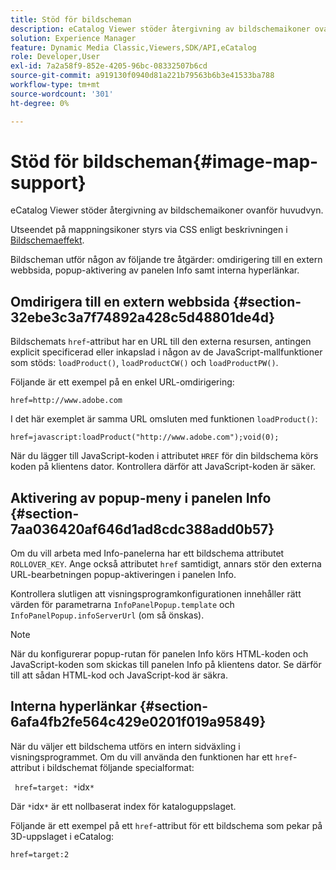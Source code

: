```yaml
---
title: Stöd för bildscheman
description: eCatalog Viewer stöder återgivning av bildschemaikoner ovanför huvudvyn.
solution: Experience Manager
feature: Dynamic Media Classic,Viewers,SDK/API,eCatalog
role: Developer,User
exl-id: 7a2a58f9-852e-4205-96bc-08332507b6cd
source-git-commit: a919130f0940d81a221b79563b6b3e41533ba788
workflow-type: tm+mt
source-wordcount: '301'
ht-degree: 0%

---
```


# Stöd för bildscheman{#image-map-support}

eCatalog Viewer stöder återgivning av bildschemaikoner ovanför huvudvyn.

Utseendet på mappningsikoner styrs via CSS enligt beskrivningen i [Bildschemaeffekt](../../c-html5-s7-aem-asset-viewers/c-html5-20-ecatalog-viewer-about/c-html5-20-ecatalog-viewer-customizingviewer/r-html5-ecatalog-viewer-20-customize-imagemapeffect.md#reference-261df27d1ed145c882b26b88e33a0289).

Bildscheman utför någon av följande tre åtgärder: omdirigering till en extern webbsida, popup-aktivering av panelen Info samt interna hyperlänkar.

## Omdirigera till en extern webbsida {#section-32ebe3c3a7f74892a428c5d48801de4d}

Bildschemats `href`-attribut har en URL till den externa resursen, antingen explicit specificerad eller inkapslad i någon av de JavaScript-mallfunktioner som stöds: `loadProduct()`, `loadProductCW()` och `loadProductPW()`.

Följande är ett exempel på en enkel URL-omdirigering:

`href=http://www.adobe.com`

I det här exemplet är samma URL omsluten med funktionen `loadProduct()`:

`href=javascript:loadProduct("http://www.adobe.com");void(0);`

När du lägger till JavaScript-koden i attributet `HREF` för din bildschema körs koden på klientens dator. Kontrollera därför att JavaScript-koden är säker.

## Aktivering av popup-meny i panelen Info {#section-7aa036420af646d1ad8cdc388add0b57}

Om du vill arbeta med Info-panelerna har ett bildschema attributet `ROLLOVER_KEY`. Ange också attributet `href` samtidigt, annars stör den externa URL-bearbetningen popup-aktiveringen i panelen Info.

Kontrollera slutligen att visningsprogramkonfigurationen innehåller rätt värden för parametrarna `InfoPanelPopup.template` och `InfoPanelPopup.infoServerUrl` (om så önskas).

>[!NOTE]
>
>När du konfigurerar popup-rutan för panelen Info körs HTML-koden och JavaScript-koden som skickas till panelen Info på klientens dator. Se därför till att sådan HTML-kod och JavaScript-kod är säkra.

## Interna hyperlänkar {#section-6afa4fb2fe564c429e0201f019a95849}

När du väljer ett bildschema utförs en intern sidväxling i visningsprogrammet. Om du vill använda den funktionen har ett `href`-attribut i bildschemat följande specialformat:

` href=target: *`idx`*`

Där `*`idx`*` är ett nollbaserat index för kataloguppslaget.

Följande är ett exempel på ett `href`-attribut för ett bildschema som pekar på 3D-uppslaget i eCatalog:

`href=target:2`
